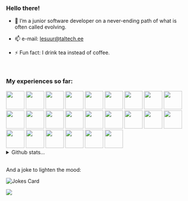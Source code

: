 
### Hello there!                            


- 🌱 I’m a junior software developer on a never-ending path of what is often called evolving.

- 📫 e-mail: lesuur@taltech.ee

- ⚡ Fun fact: I drink tea instead of coffee.

<br>

### My experiences so far:

<span>
<img src="https://cdn.jsdelivr.net/gh/devicons/devicon/icons/java/java-plain.svg" width="50" height="50" />
<img src="https://cdn.jsdelivr.net/gh/devicons/devicon/icons/python/python-original-wordmark.svg" width="50" height="50" />
<img src="https://cdn.jsdelivr.net/gh/devicons/devicon/icons/php/php-original.svg" width="50" height="50" />
<img src="https://cdn.jsdelivr.net/gh/devicons/devicon/icons/javascript/javascript-original.svg" width="50" height="50" /> 
<img src="https://cdn.jsdelivr.net/gh/devicons/devicon/icons/typescript/typescript-original.svg" width="50" height="50" />
<img src="https://cdn.jsdelivr.net/gh/devicons/devicon/icons/csharp/csharp-original.svg" width="50" height="50" />
<img src="https://cdn.jsdelivr.net/gh/devicons/devicon/icons/angularjs/angularjs-original.svg" width="50" height="50" /> 
<img src="https://cdn.jsdelivr.net/gh/devicons/devicon/icons/laravel/laravel-plain.svg" width="50" height="50" />
<img src="https://cdn.jsdelivr.net/gh/devicons/devicon/icons/html5/html5-original-wordmark.svg" width="50" height="50" />
<img src="https://cdn.jsdelivr.net/gh/devicons/devicon/icons/css3/css3-original-wordmark.svg" width="50" height="50" />
<img src="https://cdn.jsdelivr.net/gh/devicons/devicon/icons/postgresql/postgresql-original-wordmark.svg" width="50" height="50" />
<img src="https://cdn.jsdelivr.net/gh/devicons/devicon/icons/mysql/mysql-original-wordmark.svg" width="50" height="50" />
<img src="https://cdn.jsdelivr.net/gh/devicons/devicon/icons/gradle/gradle-plain.svg" width="50" height="50" />
<img src="https://cdn.jsdelivr.net/gh/devicons/devicon/icons/spring/spring-original-wordmark.svg" width="50" height="50" />
<img src="https://cdn.jsdelivr.net/gh/devicons/devicon/icons/linux/linux-original.svg" width="50" height="50" />
<img src="https://cdn.jsdelivr.net/gh/devicons/devicon/icons/docker/docker-original-wordmark.svg" width="50" height="50" />
<img src="https://cdn.jsdelivr.net/gh/devicons/devicon/icons/webpack/webpack-original.svg" width="50" height="50" />
<img src="https://cdn.jsdelivr.net/gh/devicons/devicon/icons/bootstrap/bootstrap-original-wordmark.svg" width="50" height="50" /> 
<img src="https://cdn.jsdelivr.net/gh/devicons/devicon/icons/git/git-original-wordmark.svg" width="50" height="50" />
<img src="https://cdn.jsdelivr.net/gh/devicons/devicon/icons/ionic/ionic-original.svg" width="50" height="50" />
<img src="https://cdn.jsdelivr.net/gh/devicons/devicon/icons/vscode/vscode-original.svg" width="50" height="50" />
<img src="https://cdn.jsdelivr.net/gh/devicons/devicon/icons/intellij/intellij-original.svg" width="50" height="50" />
<img src="https://cdn.jsdelivr.net/gh/devicons/devicon/icons/gimp/gimp-original.svg" width="50" height="50" /> 
<img src="https://cdn.jsdelivr.net/gh/devicons/devicon/icons/jira/jira-original-wordmark.svg" width="50" height="50" />          
</span>

<br>

<details>
  <summary>Github stats...</summary>
  <img src="https://github-readme-stats.vercel.app/api?username=LenSuur&show_icons=true&count_private=true&theme=dark" />
</details>

<br>

 And a joke to lighten the mood:

<!-- Markdown -->

![Jokes Card](https://readme-jokes.vercel.app/api)

![](https://komarev.com/ghpvc/?username=LenSuur&color=orange)
 
